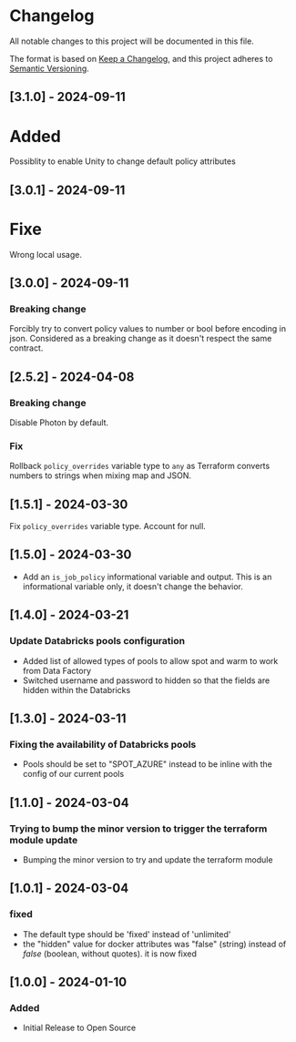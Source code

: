 <!-- markdownlint-disable MD024 -->
# Changelog

All notable changes to this project will be documented in this file.

The format is based on [Keep a Changelog](https://keepachangelog.com/en/1.0.0/),
and this project adheres to [Semantic Versioning](https://semver.org/spec/v2.0.0.html).

## [3.1.0] - 2024-09-11

# Added

Possiblity to enable Unity to change default policy attributes

## [3.0.1] - 2024-09-11

# Fixe

Wrong local usage.

## [3.0.0] - 2024-09-11

### Breaking change

Forcibly try to convert policy values to number or bool before encoding in json.
Considered as a breaking change as it doesn't respect the same contract.

## [2.5.2] - 2024-04-08

### Breaking change

Disable Photon by default.

### Fix

Rollback `policy_overrides` variable type to `any` as Terraform converts numbers to strings when mixing map and JSON.

## [1.5.1] - 2024-03-30

Fix `policy_overrides` variable type. Account for null.

## [1.5.0] - 2024-03-30

- Add an `is_job_policy` informational variable and output. This is an informational variable only, it doesn't change the behavior.

## [1.4.0] - 2024-03-21

### Update Databricks pools configuration

- Added list of allowed types of pools to allow spot and warm to work from Data Factory
- Switched username and password to hidden so that the fields are hidden within the Databricks

## [1.3.0] - 2024-03-11

### Fixing the availability of Databricks pools

- Pools should be set to "SPOT_AZURE" instead to be inline with the config of our current pools

## [1.1.0] - 2024-03-04

### Trying to bump the minor version to trigger the terraform module update

- Bumping the minor version to try and update the terraform module

## [1.0.1] - 2024-03-04

### fixed

- The default type should be 'fixed' instead of 'unlimited'
- the "hidden" value for docker attributes was "false" (string) instead of _false_ (boolean, without quotes). it is now fixed

## [1.0.0] - 2024-01-10

### Added

- Initial Release to Open Source
